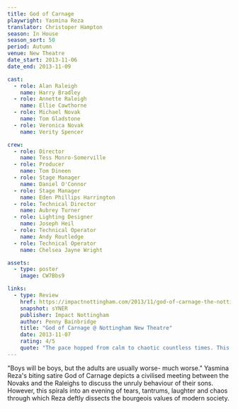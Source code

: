 ```yaml
---
title: God of Carnage
playwright: Yasmina Reza
translator: Christoper Hampton
season: In House
season_sort: 50
period: Autumn
venue: New Theatre
date_start: 2013-11-06
date_end: 2013-11-09

cast:
  - role: Alan Raleigh
    name: Harry Bradley
  - role: Annette Raleigh
    name: Ellie Cawthorne
  - role: Michael Novak
    name: Tom Gladstone
  - role: Veronica Novak
    name: Verity Spencer

crew:
  - role: Director
    name: Tess Monro-Somerville
  - role: Producer
    name: Tom Dineen
  - role: Stage Manager
    name: Daniel O'Connor
  - role: Stage Manager
    name: Eden Phillips Harrington
  - role: Technical Director
    name: Aubrey Turner
  - role: Lighting Designer
    name: Joseph Heil
  - role: Technical Operator
    name: Andy Routledge
  - role: Technical Operator
    name: Chelsea Jayne Wright

assets:
  - type: poster
    image: CW7Bbs9

links:
  - type: Review
    href: https://impactnottingham.com/2013/11/god-of-carnage-the-nottingham-new-theatre/
    snapshot: sYNER
    publisher: Impact Nottingham 
    author: Penny Bainbridge
    title: "God of Carnage @ Nottingham New Theatre"
    date: 2013-11-07
    rating: 4/5
    quote: "The pace hopped from calm to chaotic countless times. This contrasts with how the play is traditionally performed, whereby it begins with the characters speaking peacefully, but gradually builds into a storm of mayhem, with the characters falling back into the kinds of childlike behaviours for which the sole reason of their meeting was to deter."
---
```


"Boys will be boys, but the adults are usually worse- much worse." Yasmina Reza's biting satire God of Carnage depicts a civilised meeting between the Novaks and the Raleighs to discuss the unruly behaviour of their sons. However, this spirals into an evening of tears, tantrums, laughter and chaos through which Reza deftly dissects the bourgeois values of modern society.
